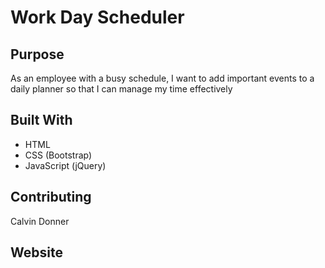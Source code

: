 # Work Day Scheduler

## Purpose
As an employee with a busy schedule, I want to add important events to a daily planner so that I can manage my time effectively

## Built With
* HTML
* CSS (Bootstrap)
* JavaScript (jQuery)

## Contributing
Calvin Donner

## Website

